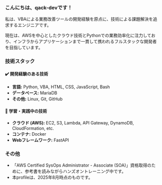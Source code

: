 <!--
**qack-dev/qack-dev** is a ✨ _special_ ✨ repository because its `README.md` (this file) appears on your GitHub profile.

Here are some ideas to get you started:

- 🔭 I’m currently working on ...
- 🌱 I’m currently learning ...
- 👯 I’m looking to collaborate on ...
- 🤔 I’m looking for help with ...
- 💬 Ask me about ...
- 📫 How to reach me: ...
- 😄 Pronouns: ...
- ⚡ Fun fact: ...
-->

### こんにちは、qack-devです！

私は、VBAによる業務改善ツールの開発経験を原点に、技術による課題解決を追求するエンジニアです。

現在は、AWSを中心としたクラウド技術とPythonでの業務効率化に注力しており、インフラからアプリケーションまで一貫して携われるフルスタックな開発者を目指しています。

### 技術スタック

#### ✔️ 開発経験のある技術
- **言語:** Python, VBA, HTML, CSS, JavaScript, Bash
- **データベース:** MariaDB
- **その他:** Linux, Git, GitHub

#### 🌱 学習・実践中の技術
- **クラウド (AWS):** EC2, S3, Lambda, API Gateway, DynamoDB, CloudFormation, etc.
- **コンテナ:** Docker
- **Webフレームワーク:** FastAPI

### その他

- 「AWS Certified SysOps Administrator - Associate (SOA)」資格取得のために、参考書を読みながらハンズオントレーニング中です。
- 本profileは、2025年8月時点のものです。
